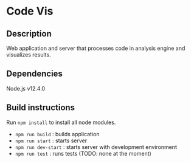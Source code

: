 # Code Vis

## Description

Web application and server that processes code in analysis engine and visualizes results.



## Dependencies
Node.js v12.4.0



## Build instructions

Run `npm install` to install all node modules.

* `npm run build` : builds application
* `npm run start` : starts server
* `npm run dev-start` : starts server with development environment
* `npm run test` : runs tests (TODO: none at the moment)
